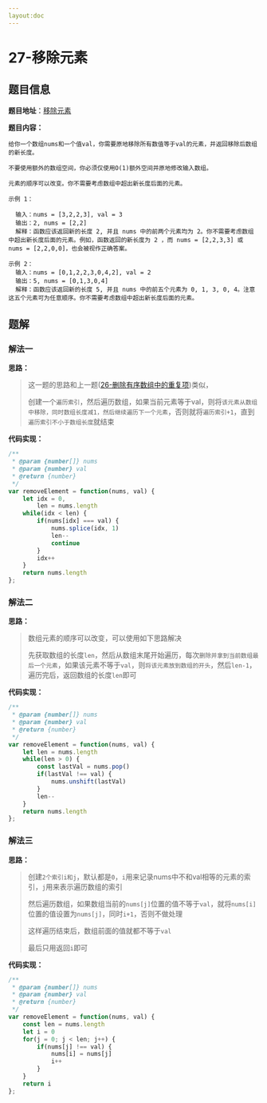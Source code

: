 ```yaml
---
layout:doc
---
```


# 27-移除元素

## 题目信息

**题目地址**：[移除元素](https://leetcode.cn/problems/remove-element/description/)

**题目内容：**

```text
给你一个数组nums和一个值val，你需要原地移除所有数值等于val的元素，并返回移除后数组的新长度。

不要使用额外的数组空间，你必须仅使用O(1)额外空间并原地修改输入数组。

元素的顺序可以改变。你不需要考虑数组中超出新长度后面的元素。

示例 1：

  输入：nums = [3,2,2,3], val = 3
  输出：2, nums = [2,2]
  解释：函数应该返回新的长度 2, 并且 nums 中的前两个元素均为 2。你不需要考虑数组中超出新长度后面的元素。例如，函数返回的新长度为 2 ，而 nums = [2,2,3,3] 或 nums = [2,2,0,0]，也会被视作正确答案。
  
示例 2：
  输入：nums = [0,1,2,2,3,0,4,2], val = 2
  输出：5, nums = [0,1,3,0,4]
  解释：函数应该返回新的长度 5, 并且 nums 中的前五个元素为 0, 1, 3, 0, 4。注意这五个元素可为任意顺序。你不需要考虑数组中超出新长度后面的元素。
```

## 题解

### 解法一

**思路：**

> 这一题的思路和上一题([26-删除有序数组中的重复项](https://leetcode.cn/problems/remove-duplicates-from-sorted-array/description/))类似，
> 
> 创建一个`遍历索引`，然后遍历数组，如果当前元素等于val，则将`该元素从数组中移除，同时数组长度减1，然后继续遍历下一个元素`，否则就将`遍历索引+1`，直到`遍历索引不小于数组长度`就结束

**代码实现：**

```javascript
/**
 * @param {number[]} nums
 * @param {number} val
 * @return {number}
 */
var removeElement = function(nums, val) {
    let idx = 0,
        len = nums.length
    while(idx < len) {
        if(nums[idx] === val) {
            nums.splice(idx, 1)
            len--
            continue
        }
        idx++
    }
    return nums.length
};
```

### 解法二

**思路：**

> 数组元素的顺序可以改变，可以使用如下思路解决
> 
> 先获取数组的长度`len`，然后从数组末尾开始遍历，每次`删除并拿到当前数组最后一个元素`，如果该元素不等于`val`，则`将该元素放到数组的开头`，然后`len-1`，遍历完后，返回数组的长度`len`即可

**代码实现：**

```javascript
/**
 * @param {number[]} nums
 * @param {number} val
 * @return {number}
 */
var removeElement = function(nums, val) {
    let len = nums.length
    while(len > 0) {
        const lastVal = nums.pop()
        if(lastVal !== val) {
            nums.unshift(lastVal)
        }
        len--
    }
    return nums.length
};
```

### 解法三

**思路：**

> 创建`2个索引i和j`，默认都是`0`，`i`用来记录nums中不和val相等的元素的索引，`j`用来表示遍历数组的索引
> 
> 然后遍历数组，如果数组当前的`nums[j]`位置的值不等于`val`，就将`nums[i]`位置的值设置为`nums[j]`，同时`i+1`，否则不做处理
> 
> 这样遍历结束后，数组前面的值就都不等于`val`
> 
> 最后只用返回`i`即可

**代码实现：**

```javascript
/**
 * @param {number[]} nums
 * @param {number} val
 * @return {number}
 */
var removeElement = function(nums, val) {
    const len = nums.length
    let i = 0
    for(j = 0; j < len; j++) {
        if(nums[j] !== val) {
            nums[i] = nums[j]
            i++
        }
    }
    return i
};
```